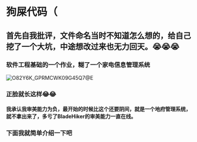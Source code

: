# 狗屎代码（
## 首先自我批评，文件命名当时不知道怎么想的，给自己挖了一个大坑，中途想改过来也无力回天。:sob::sob::sob:
### 软件工程基础的一个作业，糊了一个家电信息管理系统
![O82Y6K_GPRMCWK09G45Q7@E](https://user-images.githubusercontent.com/73326606/122857153-9e313e00-d34a-11eb-8ba8-160e0996c8ad.png)
### 正脸就长这样:joy::joy:
#### 我承认我审美能力为负，最开始的时候比这个还要阴间，就是一个地府管理系统，就不拿出来了，多亏了BladeHiker的审美能力一直在线。
### 下面我就简单介绍一下吧
